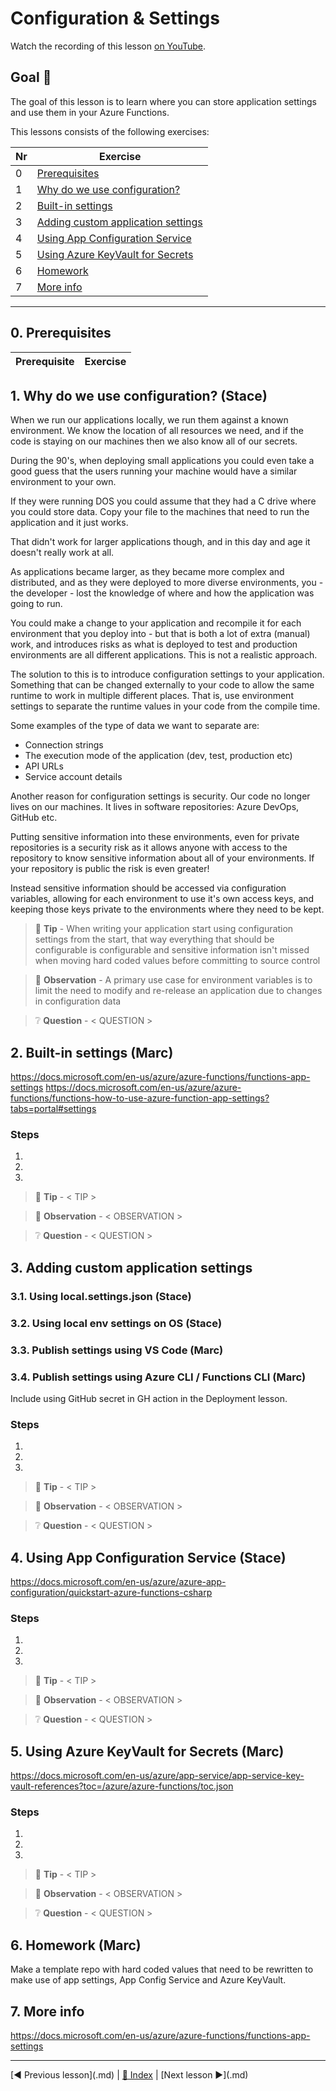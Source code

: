 # Configuration & Settings

Watch the recording of this lesson [on YouTube]().

## Goal 🎯

The goal of this lesson is to learn where you can store application settings and use them in your Azure Functions.

This lessons consists of the following exercises:

|Nr|Exercise
|-|-
|0|[Prerequisites](#0-prerequisites)
|1|[Why do we use configuration?](#1-why-do-we-use-configuration)
|2|[Built-in settings](#2-built-in-settings)
|3|[Adding custom application settings](#3-adding-custom-application-settings)
|4|[Using App Configuration Service](#4-using-app-configuration-service)
|5|[Using Azure KeyVault for Secrets](#5-using-azure-keyvault-for-secrets)
|6|[Homework](#6-homework)
|7|[More info](#7-more-info)

---

## 0. Prerequisites

| Prerequisite | Exercise
| - | -

## 1. Why do we use configuration? (Stace)

When we run our applications locally, we run them against a known environment. We know the location of all resources we need, and if the code is staying on our machines then we also know all of our secrets.

During the 90's, when deploying small applications you could even take a good guess that the users running your machine would have a similar environment to your own.

If they were running DOS you could assume that they had a C drive where you could store data. Copy your file to the machines that need to run the application and it just works.

That didn't work for larger applications though, and in this day and age it doesn't really work at all.

As applications became larger, as they became more complex and distributed, and as they were deployed to more diverse environments, you - the developer - lost the knowledge of where and how the application was going to run.

You could make a change to your application and recompile it for each environment that you deploy into - but that is both a lot of extra (manual) work, and introduces risks as what is deployed to test and production environments are all different applications. This is not a realistic approach.

The solution to this is to introduce configuration settings to your application. Something that can be changed externally to your code to allow the same runtime to work in multiple different places. That is, use environment settings to separate the runtime values in your code from the compile time.

Some examples of the type of data we want to separate are:

* Connection strings
* The execution mode of the application (dev, test, production etc)
* API URLs
* Service account details

Another reason for configuration settings is security. Our code no longer lives on our machines. It lives in software repositories: Azure DevOps, GitHub etc.

Putting sensitive information into these environments, even for private repositories is a security risk as it allows anyone with access to the repository to know sensitive information about all of your environments. If your repository is public the risk is even greater!

Instead sensitive information should be accessed via configuration variables, allowing for each environment to use it's own access keys, and keeping those keys private to the environments where they need to be kept.

> 📝 **Tip** - When writing your application start using configuration settings from the start, that way everything that should be configurable is configurable and sensitive information isn't missed when moving hard coded values before committing to source control

> 🔎 **Observation** - A primary use case for environment variables is to limit the need to modify and re-release an application due to changes in configuration data

> ❔ **Question** - < QUESTION >

## 2. Built-in settings (Marc)

https://docs.microsoft.com/en-us/azure/azure-functions/functions-app-settings
https://docs.microsoft.com/en-us/azure/azure-functions/functions-how-to-use-azure-function-app-settings?tabs=portal#settings

### Steps

1.
2.
3.

> 📝 **Tip** - < TIP >

> 🔎 **Observation** - < OBSERVATION >

> ❔ **Question** - < QUESTION >

## 3. Adding custom application settings

### 3.1. Using local.settings.json (Stace)

### 3.2. Using local env settings on OS (Stace)

### 3.3. Publish settings using VS Code (Marc)

### 3.4. Publish settings using Azure CLI / Functions CLI (Marc)

Include using GitHub secret in GH action in the Deployment lesson.

### Steps

1.
2.
3.

> 📝 **Tip** - < TIP >

> 🔎 **Observation** - < OBSERVATION >

> ❔ **Question** - < QUESTION >

## 4. Using App Configuration Service (Stace)

https://docs.microsoft.com/en-us/azure/azure-app-configuration/quickstart-azure-functions-csharp

### Steps

1.
2.
3.

> 📝 **Tip** - < TIP >

> 🔎 **Observation** - < OBSERVATION >

> ❔ **Question** - < QUESTION >

## 5. Using Azure KeyVault for Secrets (Marc)

https://docs.microsoft.com/en-us/azure/app-service/app-service-key-vault-references?toc=/azure/azure-functions/toc.json

### Steps

1.
2.
3.

> 📝 **Tip** - < TIP >

> 🔎 **Observation** - < OBSERVATION >

> ❔ **Question** - < QUESTION >

## 6. Homework (Marc)

Make a template repo with hard coded values that need to be rewritten to make use of app settings, App Config Service and Azure KeyVault.

## 7. More info

https://docs.microsoft.com/en-us/azure/azure-functions/functions-app-settings

---
[◀ Previous lesson](<previous>.md) | [🔼 Index](_index.md) | [Next lesson ▶](<next>.md)